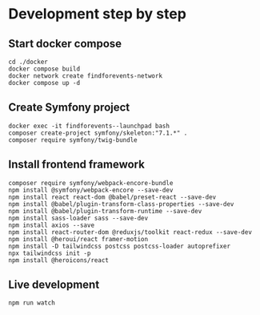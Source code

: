 #   Development step by step
##  Start docker compose
```
cd ./docker
docker compose build
docker network create findforevents-network
docker compose up -d
```
##  Create Symfony project
```
docker exec -it findforevents--launchpad bash
composer create-project symfony/skeleton:"7.1.*" .
composer require symfony/twig-bundle
```
##  Install frontend framework
```
composer require symfony/webpack-encore-bundle
npm install @symfony/webpack-encore --save-dev
npm install react react-dom @babel/preset-react --save-dev
npm install @babel/plugin-transform-class-properties --save-dev
npm install @babel/plugin-transform-runtime --save-dev
npm install sass-loader sass --save-dev
npm install axios --save
npm install react-router-dom @reduxjs/toolkit react-redux --save-dev
npm install @heroui/react framer-motion
npm install -D tailwindcss postcss postcss-loader autoprefixer
npx tailwindcss init -p
npm install @heroicons/react
```
##  Live development
```
npm run watch
```
